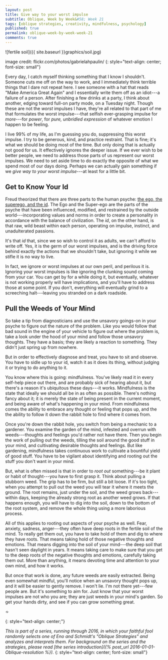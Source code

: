 ```yaml
---
layout: post
title: Give way to your worst impulse
subtitle: Oblique, Week by Week&#58; Week 21
tags: [oblique strategies, creativity, mindfulness, psychology]
published: true
permalink: oblique-week-by-week-week-21
comments: true
---
```

![fertile soil]({{ site.baseurl }}graphics/soil.jpg)

image credit: flickr.com/photos/gabrielahpaulin/
{: style="text-align: center; font-size: small"}

Every day, I catch myself thinking something that I know I shouldn't. Someone cuts me off on the way to work, and I immediately think terrible things that I dare not repeat here. I see someone with a hat that reads "Make America Great Again" and I essentially write them off as an idiot---a failure of a person. After finishing a few drinks at a party, I think about another, edging toward full-on party mode, on a Tuesday night.  Though these are not the *worst* impulses I have, they're all related to that part of me that formulates the worst impulse---that selfish ever-grasping impulse for *more*---for *power*, for *pure, unbridled expression* of whatever emotion I happen to be feeling.

I live 99% of my life, as I'm guessing you do, suppressing this worst impulse. I try to be generous, kind, and practice restraint. That is fine; it's what we should be doing most of the time. But only doing that is actually not good for us. It effectively ignores the deeper issue. If we ever wish to be better people, we need to address those parts of us represent our worst impulses. We need to set aside time to do exactly the opposite of what we spend most of our days doing. Perhaps we can actually gain something if we *give way to your worst impulse*---at least for a little bit.



## Get to Know Your Id

Freud theorized that there are three parts to the human psyche: [the ego, the superego, and the id](http://www.theguardian.com/lifeandstyle/2009/mar/07/ego-superego-id-sigmund-freud).  The Ego and the Super-ego are the parts of the psyche that have been influenced, modified, and restrained by the outside world---incorporating values and norms in order to create a personality in accordance with the balance of civilization. The *id*, on the other hand, is that raw, wild beast within each person, operating on impulse, instinct, and unadulterated passions.

It's that *id* that, since we so wish to control it as adults, we can't afford to write off. Yes, it is the germ of our worst impulses, and is the driving force behind exactly the actions that we shouldn't take, but ignoring it while we stifle it is no way to live.

In fact, we ignore or worst impulses at our own peril, and perilous it is. Ignoring your worst impulses is like ignoring the clunking sound coming from your car. You can get by for a while doing it, but eventually, whatever is not working properly will have implications, and you'll have to address those at some point. If you don't, everything will eventually grind to a screeching halt---leaving you stranded on a dark roadside.


## Pull the Weeds of Your Mind

So take a tip from diagnosticians and use the unsavory goings-on in your psyche to figure out the nature of the problem. Like you would follow that bad sound in the engine of your vehicle to figure out where the problem is, take a look under the hood of your mind and follow those unsavory thoughts. They have a basis; they are likely a reaction to something. They didn't just spring up from nowhere.

But in order to effectively diagnose and treat, you have to sit and observe. You have to sidle up to your id, watch it as it does its thing, without judging it or trying to do anything to it.

You know where this is going: mindfulness. You've likely read it in every self-help piece out there, and are probably sick of hearing about it, but there's a reason it's ubiquitous these days---it works. Mindfulness is the state that ideally we should all be in as often as possible. There's nothing fancy about it; it is merely the state of being present in the current moment, and being aware of what's happening in your mind. From mindfulness comes the ability to embrace any thought or feeling that pops up, and the the ability to follow it down the rabbit hole to find where it comes from.

Once you're down the rabbit hole, you switch from being a mechanic to a gardener. You examine the garden of the mind, infested and overrun with weeds---thoughts and feelings you'd rather not have there. Then you begin the work of pulling out the weeds, tilling the soil around the good stuff in your mind, and cultivating desirable thoughts and feelings. But like gardening, mindfulness takes continuous work to cultivate a bountiful yield of good stuff. You have to be vigilant about identifying and rooting out the stuff you don't want in your mind.

But, what is often missed is that in order to *root out* something---be it plant or habit of thought---you have to first grasp it. Think about pulling a stubborn weed. The grip has to be firm, but still a bit loose. If it's too tight, when you attempt to pull out the weed you will tear it where it meets the ground. The root remains, just under the soil, and the weed grows back---within days, keeping the already strong root as another weed grows. If that happens enough, you will have to dig into the soil, down to the bottom of the root system, and remove the whole thing using a more laborious process.

All of this applies to rooting out aspects of your psyche as well. Fear, anxiety, sadness, anger---they often have deep roots in the fertile soil of the mind. To really get them out, you have to take hold of them and dig to where they have roots. That means taking hold of those negative thoughts and emotions. That means digging into the soil of your mind---the deep soil that hasn't seen daylight in years. It means taking care to make sure that you get to the deep roots of the negative thoughts and emotions, carefully taking them out. More than anything, it means devoting time and attention to your own mind, and how it works.

But once that work is done, any future weeds are easily extracted. Being even somewhat mindful, you'll notice when an unsavory thought pops up, and it will be easier to gently remove. I won't lie. I'm not there yet---few people are. But it's something to aim for. Just know that your worst impulses are not who you are; they are just weeds in your mind's garden. So get your hands dirty, and see if you can grow something great.

<p>&homtht;</p>
{: style="text-align: center;"}

*This is part of a series, running through 2016, in which your faithful fool randomly selects one of Eno and Schmidt's "Oblique Strategies" and analyzes and interprets them. For background on the series and the strategies, please read [the series introduction]({% post_url 2016-01-01-Oblique-resolution %}).*
{: style="text-align: center; font-size: small"}

